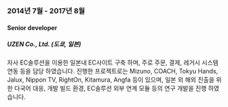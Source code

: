 ### 2014년 7월 - 2017년 8월

#### Senior developer

##### UZEN Co., Ltd. (도쿄, 일본)


자사 EC솔루션을 이용한 일본내 EC사이트 구축 하며, 주로 주문, 결제, 레거시 시스템 연동 등을 담당 하였습니다. 진행한 프로젝트로는 Mizuno, COACH, Tokyu Hands, Jalux, Nippon TV, RightOn, Kitamura, Angfa 등이 있으며, 일본 외 해외 진출을 위한 다국어 대응, 개발 빌드 환경, EC솔루션 외부 연계 모듈 등의 연구 개발을 진행 하였습니다.

